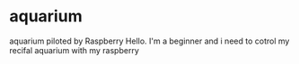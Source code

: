 # aquarium
aquarium piloted by Raspberry 
Hello. I'm a beginner and i need to cotrol my recifal aquarium with my raspberry
